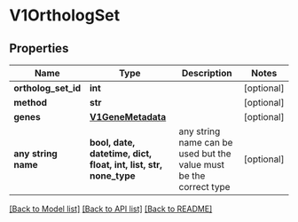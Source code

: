 # V1OrthologSet


## Properties
Name | Type | Description | Notes
------------ | ------------- | ------------- | -------------
**ortholog_set_id** | **int** |  | [optional] 
**method** | **str** |  | [optional] 
**genes** | [**V1GeneMetadata**](V1GeneMetadata.md) |  | [optional] 
**any string name** | **bool, date, datetime, dict, float, int, list, str, none_type** | any string name can be used but the value must be the correct type | [optional]

[[Back to Model list]](../README.md#documentation-for-models) [[Back to API list]](../README.md#documentation-for-api-endpoints) [[Back to README]](../README.md)


